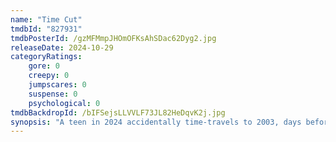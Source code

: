 ```yaml
---
name: "Time Cut"
tmdbId: "827931"
tmdbPosterId: /gzMFMmpJHOmOFKsAhSDac62Dyg2.jpg
releaseDate: 2024-10-29
categoryRatings:
    gore: 0
    creepy: 0
    jumpscares: 0
    suspense: 0
    psychological: 0
tmdbBackdropId: /bIFSejsLLVVLF73JL82HeDqvK2j.jpg
synopsis: "A teen in 2024 accidentally time-travels to 2003, days before a masked killer murders her sister. Can she change the past without destroying the future?"
---
```

